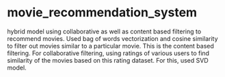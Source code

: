 # movie_recommendation_system
hybrid model using collaborative as well as content based filtering to recommend movies.
Used bag of words vectorization and cosine similarity to filter out movies similar to a particular movie. This is the content based filtering. For collaborative filtering, using ratings of various users to find similarity of the movies based on this rating dataset. For this, used SVD model.
